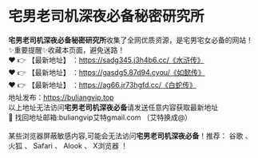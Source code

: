 # 宅男老司机深夜必备秘密研究所<br>
**宅男老司机深夜必备秘密研究所**收集了全网优质资源，是宅男宅女必备的网站！<br>
✨重要提醒✨收藏本页面，避免迷路！<br>
❤️ 👉 【最新地址】 ：https://sadg345.j3h4b6.cc/《水浒传》<br>
❤️ 👉 【最新地址】 ：https://gasdg5.87d94.cyou/《如懿传》<br>
❤️ 👉 【最新地址】 ：https://ag66.jr73hgfd.cc/《白蛇传》<br>
地址发布：https://buliangvip.top<br>
以上地址无法访问**宅男老司机深夜必备**请发送任意内容获取最新地址<br>
📧 找回地址邮箱:buliangvip艾特gmail.com （艾特换成@）<br><br>
某些浏览器屏蔽敏感内容,可能会无法访问**宅男老司机深夜必备**！推荐： 谷歌 、 火狐 、 Safari 、 Alook 、 X浏览器 ！<br>

